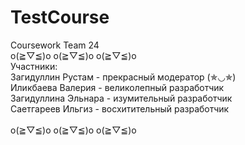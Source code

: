 # TestCourse
Coursework Team 24
\
o(≧▽≦)o o(≧▽≦)o o(≧▽≦)o
\
Участники:\
Загидуллин Рустам - прекрасный модератор (✯◡✯)\
Иликбаева Валерия - великолепный разработчик \
Загидуллина Эльнара - изумительный разработчик\
Саетгареев Ильгиз - восхитительный разработчик \
\
o(≧▽≦)o o(≧▽≦)o o(≧▽≦)o
